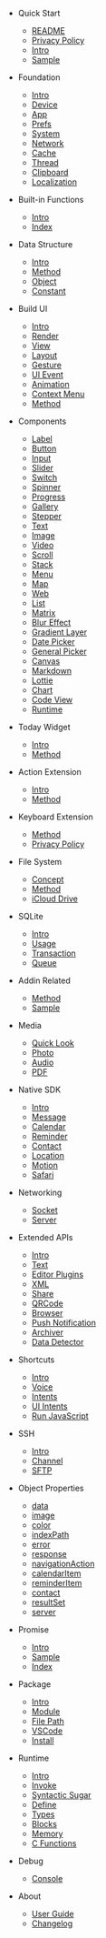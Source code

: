- Quick Start
  - [README](en/README.md)
  - [Privacy Policy](en/privacy.md)
  - [Intro](en/quickstart/intro.md)
  - [Sample](en/quickstart/sample.md)

- Foundation
  - [Intro](en/foundation/intro.md)
  - [Device](en/foundation/device.md)
  - [App](en/foundation/app.md)
  - [Prefs](en/foundation/prefs.md)
  - [System](en/foundation/system.md)
  - [Network](en/foundation/network.md)
  - [Cache](en/foundation/cache.md)
  - [Thread](en/foundation/thread.md)
  - [Clipboard](en/foundation/clipboard.md)
  - [Localization](en/foundation/l10n.md)

- Built-in Functions
  - [Intro](en/function/intro.md)
  - [Index](en/function/index.md)

- Data Structure
  - [Intro](en/data/intro.md)
  - [Method](en/data/method.md)
  - [Object](en/data/object.md)
  - [Constant](en/data/constant.md)

- Build UI
  - [Intro](en/uikit/intro.md)
  - [Render](en/uikit/render.md)
  - [View](en/uikit/view.md)
  - [Layout](en/uikit/layout.md)
  - [Gesture](en/uikit/gesture.md)
  - [UI Event](en/uikit/event.md)
  - [Animation](en/uikit/animation.md)
  - [Context Menu](en/uikit/context-menu.md)
  - [Method](en/uikit/method.md)

- Components
  - [Label](en/component/label.md)
  - [Button](en/component/button.md)
  - [Input](en/component/input.md)
  - [Slider](en/component/slider.md)
  - [Switch](en/component/switch.md)
  - [Spinner](en/component/spinner.md)
  - [Progress](en/component/progress.md)
  - [Gallery](en/component/gallery.md)
  - [Stepper](en/component/stepper.md)
  - [Text](en/component/text.md)
  - [Image](en/component/image.md)
  - [Video](en/component/video.md)
  - [Scroll](en/component/scroll.md)
  - [Stack](en/component/stack.md)
  - [Menu](en/component/menu.md)
  - [Map](en/component/map.md)
  - [Web](en/component/web.md)
  - [List](en/component/list.md)
  - [Matrix](en/component/matrix.md)
  - [Blur Effect](en/component/blur.md)
  - [Gradient Layer](en/component/gradient.md)
  - [Date Picker](en/component/date-picker.md)
  - [General Picker](en/component/picker.md)
  - [Canvas](en/component/canvas.md)
  - [Markdown](en/component/markdown.md)
  - [Lottie](en/component/lottie.md)
  - [Chart](en/component/chart.md)
  - [Code View](en/component/code.md)
  - [Runtime](en/component/runtime.md)

- Today Widget
  - [Intro](en/widget/intro.md)
  - [Method](en/widget/method.md)

- Action Extension
  - [Intro](en/context/intro.md)
  - [Method](en/context/method.md)

- Keyboard Extension
  - [Method](en/keyboard/method.md)
  - [Privacy Policy](en/keyboard/privacy.md)

- File System
  - [Concept](en/file/design.md)
  - [Method](en/file/method.md)
  - [iCloud Drive](en/file/drive.md)

- SQLite
  - [Intro](en/sqlite/intro.md)
  - [Usage](en/sqlite/usage.md)
  - [Transaction](en/sqlite/transaction.md)
  - [Queue](en/sqlite/queue.md)

- Addin Related
  - [Method](en/addin/method.md)
  - [Sample](en/addin/sample.md)

- Media
  - [Quick Look](en/media/quicklook.md)
  - [Photo](en/media/photo.md)
  - [Audio](en/media/audio.md)
  - [PDF](en/media/pdf.md)

- Native SDK
  - [Intro](en/sdk/intro.md)
  - [Message](en/sdk/message.md)
  - [Calendar](en/sdk/calendar.md)
  - [Reminder](en/sdk/reminder.md)
  - [Contact](en/sdk/contact.md)
  - [Location](en/sdk/location.md)
  - [Motion](en/sdk/motion.md)
  - [Safari](en/sdk/safari.md)

- Networking
  - [Socket](en/network/socket.md)
  - [Server](en/network/server.md)

- Extended APIs
  - [Intro](en/extend/intro.md)
  - [Text](en/extend/text.md)
  - [Editor Plugins](en/extend/editor.md)
  - [XML](en/extend/xml.md)
  - [Share](en/extend/share.md)
  - [QRCode](en/extend/qrcode.md)
  - [Browser](en/extend/browser.md)
  - [Push Notification](en/extend/push.md)
  - [Archiver](en/extend/archiver.md)
  - [Data Detector](en/extend/detector.md)

- Shortcuts
  - [Intro](en/shortcuts/intro.md)
  - [Voice](en/shortcuts/voice.md)
  - [Intents](en/shortcuts/intents.md)
  - [UI Intents](en/shortcuts/ui-intents.md)
  - [Run JavaScript](en/shortcuts/scripting.md)

- SSH
  - [Intro](en/ssh/intro.md)
  - [Channel](en/ssh/channel.md)
  - [SFTP](en/ssh/sftp.md)

- Object Properties
  - [data](en/object/data.md)
  - [image](en/object/image.md)
  - [color](en/object/color.md)
  - [indexPath](en/object/index-path.md)
  - [error](en/object/error.md)
  - [response](en/object/response.md)
  - [navigationAction](en/object/navigation-action.md)
  - [calendarItem](en/object/calendar-item.md)
  - [reminderItem](en/object/reminder-item.md)
  - [contact](en/object/contact.md)
  - [resultSet](en/object/result-set.md)
  - [server](en/object/server.md)

- Promise
  - [Intro](en/promise/intro.md)
  - [Sample](en/promise/sample.md)
  - [Index](en/promise/index.md)

- Package
  - [Intro](en/package/intro.md)
  - [Module](en/package/module.md)
  - [File Path](en/package/path.md)
  - [VSCode](en/package/vscode.md)
  - [Install](en/package/install.md)

- Runtime
  - [Intro](en/runtime/intro.md)
  - [Invoke](en/runtime/invoke.md)
  - [Syntactic Sugar](en/runtime/sugar.md)
  - [Define](en/runtime/define.md)
  - [Types](en/runtime/types.md)
  - [Blocks](en/runtime/blocks.md)
  - [Memory](en/runtime/memory.md)
  - [C Functions](en/runtime/c.md)

- Debug
  - [Console](en/debug/console.md)

- About
  - [User Guide](en/about/guide.md)
  - [Changelog](en/about/changelog.md)